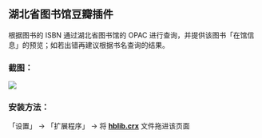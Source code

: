 ## 湖北省图书馆豆瓣插件

根据图书的 ISBN 通过湖北省图书馆的 OPAC 进行查询，并提供该图书「在馆信息」的预览；如若出错再建议根据书名查询的结果。

### 截图：
![](http://ww1.sinaimg.cn/large/61b0a91dgw1e6tcqo3e2fj215o0p044h.jpg)

### 安装方法：
「设置」 -> 「扩展程序」 -> 将 [**hblib.crx**](http://lee0741.github.io/hblib/hblib.crx) 文件拖进该页面
